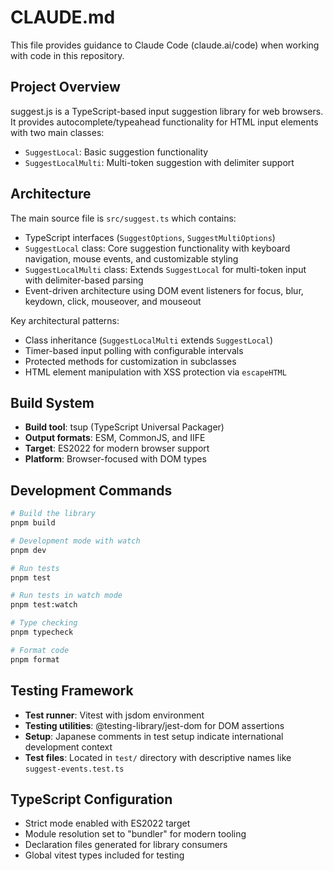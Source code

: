 # CLAUDE.md

This file provides guidance to Claude Code (claude.ai/code) when working with code in this repository.

## Project Overview

suggest.js is a TypeScript-based input suggestion library for web browsers. It provides autocomplete/typeahead functionality for HTML input elements with two main classes:

- `SuggestLocal`: Basic suggestion functionality
- `SuggestLocalMulti`: Multi-token suggestion with delimiter support

## Architecture

The main source file is `src/suggest.ts` which contains:
- TypeScript interfaces (`SuggestOptions`, `SuggestMultiOptions`)
- `SuggestLocal` class: Core suggestion functionality with keyboard navigation, mouse events, and customizable styling
- `SuggestLocalMulti` class: Extends `SuggestLocal` for multi-token input with delimiter-based parsing
- Event-driven architecture using DOM event listeners for focus, blur, keydown, click, mouseover, and mouseout

Key architectural patterns:
- Class inheritance (`SuggestLocalMulti` extends `SuggestLocal`)
- Timer-based input polling with configurable intervals
- Protected methods for customization in subclasses
- HTML element manipulation with XSS protection via `escapeHTML`

## Build System

- **Build tool**: tsup (TypeScript Universal Packager)
- **Output formats**: ESM, CommonJS, and IIFE
- **Target**: ES2022 for modern browser support
- **Platform**: Browser-focused with DOM types

## Development Commands

```bash
# Build the library
pnpm build

# Development mode with watch
pnpm dev

# Run tests
pnpm test

# Run tests in watch mode
pnpm test:watch

# Type checking
pnpm typecheck

# Format code
pnpm format
```

## Testing Framework

- **Test runner**: Vitest with jsdom environment
- **Testing utilities**: @testing-library/jest-dom for DOM assertions
- **Setup**: Japanese comments in test setup indicate international development context
- **Test files**: Located in `test/` directory with descriptive names like `suggest-events.test.ts`

## TypeScript Configuration

- Strict mode enabled with ES2022 target
- Module resolution set to "bundler" for modern tooling
- Declaration files generated for library consumers
- Global vitest types included for testing